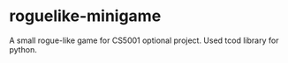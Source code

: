 # roguelike-minigame
A small rogue-like game for CS5001 optional project.
Used tcod library for python.
